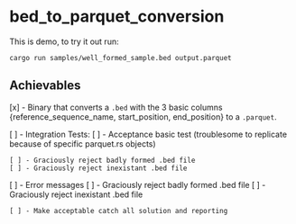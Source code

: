 # bed_to_parquet_conversion

This is demo, to try it out run:

`cargo run samples/well_formed_sample.bed output.parquet`

## Achievables

[x] - Binary that converts a `.bed` with the 3 basic columns {reference_sequence_name, start_position, end_position} to a `.parquet`.

[ ] - Integration Tests:
    [ ] - Acceptance basic test
        (troublesome to replicate because of specific parquet.rs objects)

    [ ] - Graciously reject badly formed .bed file
    [ ] - Graciously reject inexistant .bed file

[ ] - Error messages
    [ ] - Graciously reject badly formed .bed file
    [ ] - Graciously reject inexistant .bed file

    [ ] - Make acceptable catch all solution and reporting

